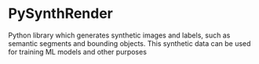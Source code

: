 # PySynthRender
Python library which generates synthetic images and labels, such as semantic segments and bounding objects. This synthetic data can be used for training ML models and other purposes

